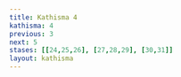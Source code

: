 ```yaml
---
title: Kathisma 4
kathisma: 4
previous: 3
next: 5
stases: [[24,25,26], [27,28,29], [30,31]]
layout: kathisma
---
```

